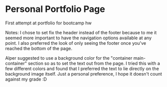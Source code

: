 # Personal Portfolio Page
First attempt at portfolio for bootcamp hw

Notes:
I chose to set fix the header instead of the footer because to me it seemed more important to have the navigation options available at any point. I also preferred the look of only seeing the footer once you've reached the bottom of the page.

Alper suggested to use a background color for the "container main-container" section so as to set the text out from the page. I tried this with a few different colors and found that I preferred the text to lie directly on the background image itself. Just a personal preference, I hope it doesn't count against my grade :D

